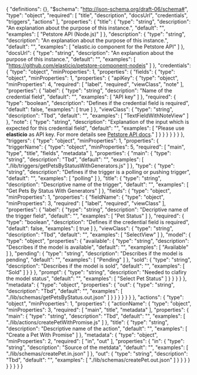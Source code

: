 {
  "definitions": {},
  "$schema": "http://json-schema.org/draft-06/schema#",
  "type": "object",
  "required": [
    "title",
    "description",
    "docsUrl",
    "credentials",
    "triggers",
    "actions"
  ],
  "properties": {
    "title": {
      "type": "string",
      "description": "An explanation about the purpose of this instance.",
      "default": "",
      "examples": [
        "Petstore API (Node.js)"
      ]
    },
    "description": {
      "type": "string",
      "description": "An explanation about the purpose of this instance.",
      "default": "",
      "examples": [
        "elastic.io component for the Petstore API"
      ]
    },
    "docsUrl": {
      "type": "string",
      "description": "An explanation about the purpose of this instance.",
      "default": "",
      "examples": [
        "https://github.com/elasticio/petstore-component-nodejs"
      ]
    },
    "credentials": {
      "type": "object",
      "minProperties": 1,
      "properties": {
        "fields": {
          "type": "object",
          "minProperties": 1,
          "properties": {
            "apiKey": {
              "type": "object",
              "minProperties": 4,
              "required": [
                "label",
                "required",
                "viewClass",
                "note"
              ],
              "properties": {
                "label": {
                  "type": "string",
                  "description": "Name of the credential field",
                  "default": "",
                  "examples": [
                    "API key"
                  ]
                },
                "required": {
                  "type": "boolean",
                  "description": "Defines if the credential field is required",
                  "default": false,
                  "examples": [
                    true
                  ]
                },
                "viewClass": {
                  "type": "string",
                  "description": "Tbd",
                  "default": "",
                  "examples": [
                    "TextFieldWithNoteView"
                  ]
                },
                "note": {
                  "type": "string",
                  "description": "Explanation of the input which is expected for this credential field",
                  "default": "",
                  "examples": [
                    "Please use <strong>elasticio</strong> as API key. For more details see <a href='https://petstore.elastic.io/docs/'>Petstore API docs</a>."
                  ]
                }
              }
            }
          }
        }
      }
    },
    "triggers": {
      "type": "object",
      "minProperties": 1,
      "properties": {
        "triggerName": {
          "type": "object",
          "minProperties": 5,
          "required": [
            "main",
            "type",
            "title",
            "fields",
            "metadata"
          ],
          "properties": {
            "main": {
              "type": "string",
              "description": "Tbd",
              "default": "",
              "examples": [
                "./lib/triggers/getPetsByStatusWithGenerators.js"
              ]
            },
            "type": {
              "type": "string",
              "description": "Defines if the trigger is a polling or pushing trigger",
              "default": "",
              "examples": [
                "polling"
              ]
            },
            "title": {
              "type": "string",
              "description": "Descriptive name of the trigger",
              "default": "",
              "examples": [
                "Get Pets By Status With Generators"
              ]
            },
            "fields": {
              "type": "object",
              "minProperties": 1,
              "properties": {
                "fieldName": {
                  "type": "object",
                  "minProperties": 3,
                  "required": [
                    "label",
                    "required",
                    "viewClass"
                  ],
                  "properties": {
                    "label": {
                      "type": "string",
                      "description": "Decriptive name of the trigger field",
                      "default": "",
                      "examples": [
                        "Pet Status"
                      ]
                    },
                    "required": {
                      "type": "boolean",
                      "description": "Defines if the credential field is required",
                      "default": false,
                      "examples": [
                        true
                      ]
                    },
                    "viewClass": {
                      "type": "string",
                      "description": "Tbd",
                      "default": "",
                      "examples": [
                        "SelectView"
                      ]
                    },
                    "model": {
                      "type": "object",
                      "properties": {
                        "available": {
                          "type": "string",
                          "description": "Describes if the model is available",
                          "default": "",
                          "examples": [
                            "Available"
                          ]
                        },
                        "pending": {
                          "type": "string",
                          "description": "Describes if the model is pending",
                          "default": "",
                          "examples": [
                            "Pending"
                          ]
                        },
                        "sold": {
                          "type": "string",
                          "description": "Describes if the model is sold",
                          "default": "",
                          "examples": [
                            "Sold"
                          ]
                        }
                      }
                    },
                    "prompt": {
                      "type": "string",
                      "description": "Needed to clafiry the model status",
                      "default": "",
                      "examples": [
                        "Select Pet Status"
                      ]
                    }
                  }
                }
              }
            },
            "metadata": {
              "type": "object",
              "properties": {
                "out": {
                  "type": "string",
                  "description": "Tbd",
                  "default": "",
                  "examples": [
                    "./lib/schemas/getPetsByStatus.out.json"
                  ]
                }
              }
            }
          }
        }
      }
    },
    "actions": {
      "type": "object",
      "minProperties": 1,
      "properties": {
        "actionName": {
          "type": "object",
          "minProperties": 3,
          "required": [
            "main",
            "title",
            "metadata"
          ],
          "properties": {
            "main": {
              "type": "string",
              "description": "Tbd",
              "default": "",
              "examples": [
                "./lib/actions/createPetWithPromise.js"
              ]
            },
            "title": {
              "type": "string",
              "description": "Descriptive name of the action",
              "default": "",
              "examples": [
                "Create a Pet With Promise"
              ]
            },
            "metadata": {
              "type": "object",
              "minProperties": 2,
              "required": [
                "in",
                "out"
              ],
              "properties": {
                "in": {
                  "type": "string",
                  "description": "Source of the metdata",
                  "default": "",
                  "examples": [
                    "./lib/schemas/createPet.in.json"
                  ]
                },
                "out": {
                  "type": "string",
                  "description": "Tbd",
                  "default": "",
                  "examples": [
                    "./lib/schemas/createPet.out.json"
                  ]
                }
              }
            }
          }
        }
      }
    }
  }
}
